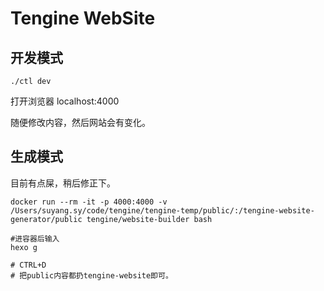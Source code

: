 # Tengine WebSite

## 开发模式

```
./ctl dev
```

打开浏览器 localhost:4000

随便修改内容，然后网站会有变化。


## 生成模式

目前有点屎，稍后修正下。

```
docker run --rm -it -p 4000:4000 -v /Users/suyang.sy/code/tengine/tengine-temp/public/:/tengine-website-generator/public tengine/website-builder bash

#进容器后输入
hexo g

# CTRL+D
# 把public内容都扔tengine-website即可。
```

